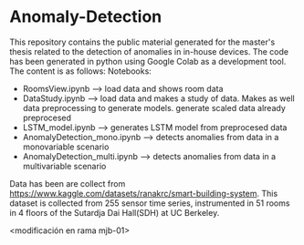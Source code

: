 # Anomaly-Detection
This repository contains the public material generated for the master's thesis related to the detection of anomalies in in-house devices. The code has been generated in python using Google Colab as a development tool. The content is as follows:
Notebooks:
- RoomsView.ipynb --> load data and shows room data
- DataStudy.ipynb --> load data and makes a study of data. Makes as well data preprocessing to generate models. generate scaled data already preprocesed
- LSTM_model.ipynb --> generates LSTM model from preprocesed data
- AnomalyDetection_mono.ipynb --> detects anomalies from data in a monovariable scenario
- AnomalyDetection_multi.ipynb --> detects anomalies from data in a multivariable scenario

Data has been are collect from https://www.kaggle.com/datasets/ranakrc/smart-building-system. This dataset is collected from 255 sensor time series, instrumented in 51 rooms in 4 floors of the Sutardja Dai Hall(SDH) at UC Berkeley. 

<modificación en rama mjb-01>
